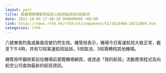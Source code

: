 ```yaml
---
layout: post
title: 風暴期間機管局指有12航班延誤及5班取消
date: 2021-10-09 17:40:28.000000000 +08:00
link: https://news.rthk.hk/rthk/ch/component/k2/1614408-20211009.htm
categories: rthk
---
```


八號東南烈風或暴風信號仍然生效。機管局表示，機場今日客運航班大致正常，截至下午4時，共有12班客運航班延誤，5班取消，3班需轉飛其他機場。

機管局呼籲旅客前往機場前瀏覽機場網頁，或透過「我的航班」流動應用程式及向航空公司查詢最新的航班資訊。
